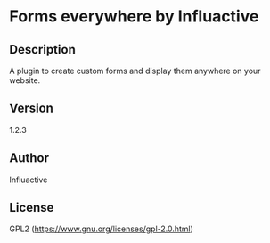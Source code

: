 # Forms everywhere by Influactive

## Description

A plugin to create custom forms and display them anywhere on your website.

## Version

1.2.3

## Author

Influactive

## License

GPL2 (https://www.gnu.org/licenses/gpl-2.0.html)
